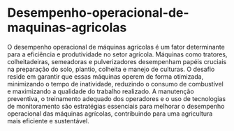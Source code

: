 # Desempenho-operacional-de-maquinas-agricolas
O desempenho operacional de máquinas agrícolas é um fator determinante para a eficiência e produtividade no setor agrícola. Máquinas como tratores, colheitadeiras, semeadoras e pulverizadores desempenham papéis cruciais na preparação do solo, plantio, colheita e manejo de culturas. O desafio reside em garantir que essas máquinas operem de forma otimizada, minimizando o tempo de inatividade, reduzindo o consumo de combustível e maximizando a qualidade do trabalho realizado. A manutenção preventiva, o treinamento adequado dos operadores e o uso de tecnologias de monitoramento são estratégias essenciais para melhorar o desempenho operacional das máquinas agrícolas, contribuindo para uma agricultura mais eficiente e sustentável.
